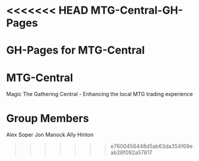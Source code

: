 <<<<<<< HEAD
MTG-Central-GH-Pages
====================

GH-Pages for MTG-Central
=======
MTG-Central
===========

Magic The Gathering Central - Enhancing the local MTG trading experience


Group Members
============

Alex Soper
Jon Manock
Ally Hinton


>>>>>>> e7600456448d5ab63da354f69eab28f092a57817
